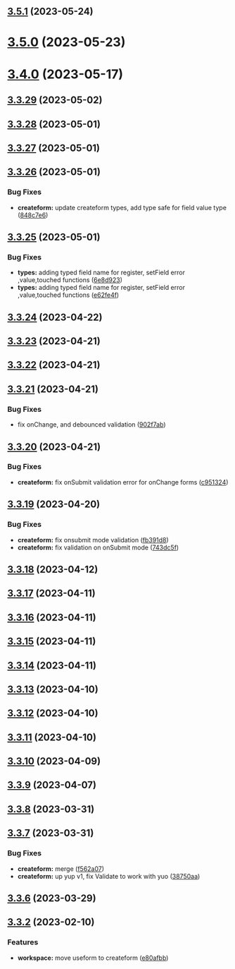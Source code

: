 ## [3.5.1](https://github.com/jucian0/createform/compare/v3.5.0...v3.5.1) (2023-05-24)



# [3.5.0](https://github.com/jucian0/createform/compare/v3.4.0...v3.5.0) (2023-05-23)



# [3.4.0](https://github.com/jucian0/createform/compare/v3.3.29...v3.4.0) (2023-05-17)



## [3.3.29](https://github.com/jucian0/createform/compare/v3.3.28...v3.3.29) (2023-05-02)



## [3.3.28](https://github.com/jucian0/createform/compare/v3.3.27...v3.3.28) (2023-05-01)



## [3.3.27](https://github.com/jucian0/createform/compare/v3.3.26...v3.3.27) (2023-05-01)



## [3.3.26](https://github.com/jucian0/createform/compare/v3.3.25...v3.3.26) (2023-05-01)


### Bug Fixes

* **createform:** update createform types, add type safe for field value type ([848c7e6](https://github.com/jucian0/createform/commit/848c7e6d0d6a34a19e764bcc766e6576edca0dcb))



## [3.3.25](https://github.com/jucian0/createform/compare/v3.3.24...v3.3.25) (2023-05-01)


### Bug Fixes

* **types:** adding typed field name for register, setField error ,value,touched functions ([6e8d923](https://github.com/jucian0/createform/commit/6e8d9239ad25388bf36ea258922e461c82096553))
* **types:** adding typed field name for register, setField error ,value,touched functions ([e62fe4f](https://github.com/jucian0/createform/commit/e62fe4f402aa38c21161c4a452a796aa2111b95e))



## [3.3.24](https://github.com/jucian0/createform/compare/v3.3.23...v3.3.24) (2023-04-22)



## [3.3.23](https://github.com/jucian0/createform/compare/v3.3.22...v3.3.23) (2023-04-21)



## [3.3.22](https://github.com/jucian0/createform/compare/v3.3.21...v3.3.22) (2023-04-21)



## [3.3.21](https://github.com/jucian0/createform/compare/v3.3.20...v3.3.21) (2023-04-21)


### Bug Fixes

* fix onChange, and debounced validation ([902f7ab](https://github.com/jucian0/createform/commit/902f7ab2d5f383c8b9746be29dcd9497570b3711))



## [3.3.20](https://github.com/jucian0/createform/compare/v3.3.19...v3.3.20) (2023-04-21)


### Bug Fixes

* **createform:** fix onSubmit validation error for onChange forms ([c951324](https://github.com/jucian0/createform/commit/c9513249a4bf1faa10a5e9b73395e5d7dc7bd12e))



## [3.3.19](https://github.com/jucian0/createform/compare/v3.3.18...v3.3.19) (2023-04-20)


### Bug Fixes

* **createform:** fix onsubmit mode validation ([fb391d8](https://github.com/jucian0/createform/commit/fb391d8533cc63203e8cf87559679026934a1bfd))
* **createform:** fix validation on onSubmit mode ([743dc5f](https://github.com/jucian0/createform/commit/743dc5f2e5fabdc94da7a2644b88e25d78737eb8))



## [3.3.18](https://github.com/jucian0/createform/compare/v3.3.17...v3.3.18) (2023-04-12)



## [3.3.17](https://github.com/jucian0/createform/compare/v3.3.16...v3.3.17) (2023-04-11)



## [3.3.16](https://github.com/jucian0/createform/compare/v3.3.15...v3.3.16) (2023-04-11)



## [3.3.15](https://github.com/jucian0/createform/compare/v3.3.14...v3.3.15) (2023-04-11)



## [3.3.14](https://github.com/jucian0/createform/compare/v3.3.13...v3.3.14) (2023-04-11)



## [3.3.13](https://github.com/jucian0/createform/compare/v3.3.12...v3.3.13) (2023-04-10)



## [3.3.12](https://github.com/jucian0/createform/compare/v3.3.11...v3.3.12) (2023-04-10)



## [3.3.11](https://github.com/jucian0/createform/compare/v3.3.10...v3.3.11) (2023-04-10)



## [3.3.10](https://github.com/jucian0/createform/compare/v3.3.9...v3.3.10) (2023-04-09)



## [3.3.9](https://github.com/jucian0/createform/compare/v3.3.8...v3.3.9) (2023-04-07)



## [3.3.8](https://github.com/jucian0/createform/compare/v3.3.7...v3.3.8) (2023-03-31)



## [3.3.7](https://github.com/jucian0/createform/compare/v3.3.6...v3.3.7) (2023-03-31)


### Bug Fixes

* **createform:** merge ([f562a07](https://github.com/jucian0/createform/commit/f562a077bb7e568522869d3e2908ad6ce6989ad3))
* **createform:** up yup v1, fix Validate to work with yuo ([38750aa](https://github.com/jucian0/createform/commit/38750aa073aa73ca1178cf27a5deead49a4943d8))



## [3.3.6](https://github.com/jucian0/createform/compare/v3.3.5...v3.3.6) (2023-03-29)



## [3.3.2](https://github.com/jucian0/createform/compare/v3.3.1...v3.3.2) (2023-02-10)


### Features

* **workspace:** move useform to createform ([e80afbb](https://github.com/jucian0/createform/commit/e80afbb09757a0d4c6109b50e5f418b3743a4d48))



